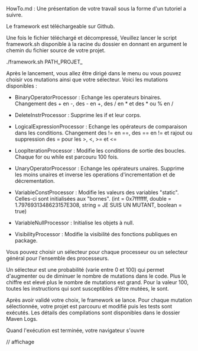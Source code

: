 HowTo.md :
Une présentation de votre travail sous la forme d'un tutoriel a suivre.

Le framework est téléchargeable  sur Github.

Une fois le fichier téléchargé et décompressé, Veuillez lancer le script framework.sh disponible à la racine du dossier
en donnant en argument le chemin du fichier source de votre projet. 

./framework.sh PATH_PROJET_

Après le lancement, vous allez être dirigé dans le menu ou vous pouvez choisir vos mutations ainsi que votre sélecteur.
Voici les mutations disponibles :

* BinaryOperatorProcessor : Echange les operateurs binaires. 
Changement des + en -, des - en +, des / en * et des * ou % en /

* DeleteInstrProcessor : Supprime les if et leur corps.
 
* LogicalExpressionProcessor : Echange les opérateurs de comparaison dans les conditions.
Changement des != en ==, des == en != et rajout ou suppression des = pour les >, <, >= et <=

* LoopIterationProcessor : Modifie les conditions de sortie des boucles. Chaque for ou while est parcouru 100 fois.

* UnaryOperatorProcessor : Echange les opérateurs unaires. Supprime les moins unaires et 
inverse les operations d'incrementation et de décrementation.

* VariableConstProcessor : Modifie les valeurs des variables "static". Celles-ci sont initialisées aux "bornes". 
(int = 0x7fffffff, double = 1.7976931348623157E308, string = JE SUIS UN MUTANT, boolean = true)

* VariableNullProcessor : Initialise les objets à null.

* VisibilityProcessor : Modifie la visibilité des fonctions publiques en package.

Vous pouvez choisir un sélecteur pour chaque processeur ou un selecteur général pour l'ensemble des processeurs.

Un sélecteur est une probabilité (varie entre 0 et 100) qui permet d'augmenter ou de diminuer le nombre de mutations dans le code.
Plus le chiffre est elevé plus le nombre de mutations est grand. Pour la valeur 100, toutes les instructions qui sont susceptibles
d'être mutées, le sont.

Après avoir validé votre choix, le framework se lance. Pour chaque mutation sélectionnée, votre projet est parcouru et modifié puis les 
tests sont exécutés. Les détails des compilations sont disponibles dans le dossier Maven Logs.

Quand l'exécution est terminée, votre navigateur s'ouvre

// affichage